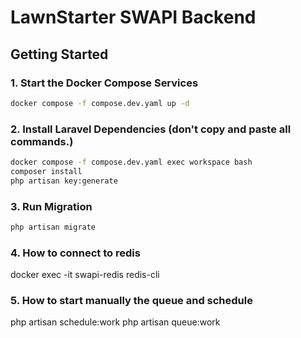 # LawnStarter SWAPI Backend

## Getting Started

### 1. Start the Docker Compose Services

```sh
docker compose -f compose.dev.yaml up -d
```

### 2. Install Laravel Dependencies (don't copy and paste all commands.)

```sh
docker compose -f compose.dev.yaml exec workspace bash
composer install
php artisan key:generate
```

### 3. Run Migration

```sh
php artisan migrate
```


### 4. How to connect to redis
docker exec -it swapi-redis redis-cli


### 5. How to start manually the queue and schedule
php artisan schedule:work
php artisan queue:work
